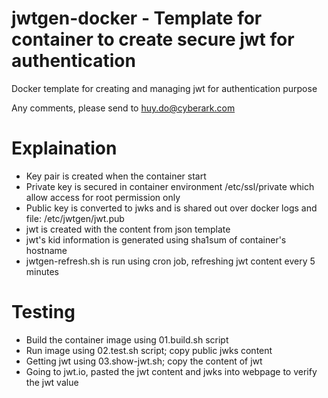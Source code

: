 # jwtgen-docker - Template for container to create secure jwt for authentication
Docker template for creating and managing jwt for authentication purpose

Any comments, please send to huy.do@cyberark.com

# Explaination
- Key pair is created when the container start
 - Private key is secured in container environment /etc/ssl/private which allow access for root permission only
 - Public key is converted to jwks and is shared out over docker logs and file: /etc/jwtgen/jwt.pub
- jwt is created with the content from json template
 - jwt's kid information is generated using sha1sum of container's hostname
 - jwtgen-refresh.sh is run using cron job, refreshing jwt content every 5 minutes

# Testing
- Build the container image using 01.build.sh script
- Run image using 02.test.sh script; copy public jwks content
- Getting jwt using 03.show-jwt.sh; copy the content of jwt
- Going to jwt.io, pasted the jwt content and jwks into webpage to verify the jwt value

  
